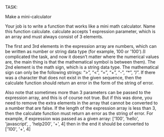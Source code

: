 TASK:

Make a mini-calculator

Your job is to write a function that works like a mini math calculator. Name this function calculate. calculate accepts 1 expression parameter, which is an array and must always consist of 3 elements.

The first and 3rd elements in the expression array are numbers, which can be written as number or string data type (for example, 100 or '100').(I complicated the task, and now it doesn’t matter where the numerical values are, the main thing is that the mathematical symbol is between them). The 2nd element is the math sign, which is a string data type. The mathematical sign can only be the following strings: “>”, “<”, “=”, “+”, “-”, “*”, “/”. If there was a character that does not exist in the given sequence, then the calculate function should return an error in the form of the string of error.

Also note that sometimes more than 3 parameters can be passed to the expression array, and this is of course not true. But if this was done, you need to remove the extra elements in the array that cannot be converted to a number that are false. If the length of the expression array is less than 3, then the calculate function must return an error as the string of error.
For example, if expression was passed as a given array:
['100', 'hello', 'javascript', , 'help200', '+', 4]
then in the end it should be converted to
['100', '+', 4]